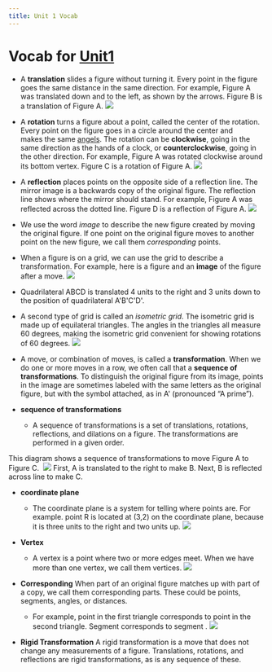 ```yaml
---
title: Unit 1 Vocab
---
```

# Vocab for [Unit1](Unit1/Unit1.md)


- A **translation** slides a figure without turning it. Every point in the figure goes the same distance in the same direction. For example, Figure A was translated down and to the left, as shown by the arrows. Figure B is a translation of Figure A.
![](/Unit1/attatchments/Pasted%20image%2020210826184850.png)
- A **rotation** turns a figure about a point, called the center of the rotation. Every point on the figure goes in a circle around the center and makes the same [angels](miscStuff/angels.md). The rotation can be **clockwise**, going in the same direction as the hands of a clock, or **counterclockwise**, going in the other direction. For example, Figure A was rotated  clockwise around its bottom vertex. Figure C is a rotation of Figure A.
![](/Unit1/attatchments/Pasted%20image%2020210826184900.png)
- A **reflection** places points on the opposite side of a reflection line. The mirror image is a backwards copy of the original figure. The reflection line shows where the mirror should stand. For example, Figure A was reflected across the dotted line. Figure D is a reflection of Figure A.
![](/Unit1/attatchments/Pasted%20image%2020210826184904.png)
- We use the word _image_ to describe the new figure created by moving the original figure. If one point on the original figure moves to another point on the new figure, we call them _corresponding_ points.

- When a figure is on a grid, we can use the grid to describe a transformation. For example, here is a figure and an **image** of the figure after a move.
	![](/Unit1/attatchments/Pasted%20image%2020210902061751.png)

- Quadrilateral ABCD is translated 4 units to the right and 3 units down to the position of quadrilateral A'B'C'D'.

- A second type of grid is called an _isometric grid_. The isometric grid is made up of equilateral triangles. The angles in the triangles all measure 60 degrees, making the isometric grid convenient for showing rotations of 60 degrees.
![](/Unit1/attatchments/Pasted%20image%2020210902062028.png)

- A move, or combination of moves, is called a **transformation**. When we do one or more moves in a row, we often call that a **sequence of transformations**. To distinguish the original figure from its image, points in the image are sometimes labeled with the same letters as the original figure, but with the symbol  attached, as in  A' (pronounced “A prime”).

- **sequence of transformations**
	- A sequence of transformations is a set of translations, rotations, reflections, and dilations on a figure. The transformations are performed in a given order.

This diagram shows a sequence of transformations to move Figure A to Figure C. 
![](/Unit1/attatchments/Pasted%20image%2020210902062933.png)
First, A is translated to the right to make B. Next, B is reflected across line  to make C.

- **coordinate plane**
	- The coordinate plane is a system for telling where points are. For example. point R  is located at (3,2) on the coordinate plane, because it is three units to the right and two units up. ![](/Unit1/attatchments/Pasted%20image%2020210902063943.png)
- **Vertex**
	- A vertex is a point where two or more edges meet. When we have more than one vertex, we call them vertices. ![](/Unit1/attatchments/Pasted%20image%2020210902064038.png)

- **Corresponding** When part of an original figure matches up with part of a copy, we call them corresponding parts. These could be points, segments, angles, or distances.
	- For example, point  in the first triangle corresponds to point  in the second triangle. Segment  corresponds to segment . ![](/Unit1/attatchments/Pasted%20image%2020210909062210.png)

- **Rigid Transformation** A rigid transformation is a move that does not change any measurements of a figure. Translations, rotations, and reflections are rigid transformations, as is any sequence of these.